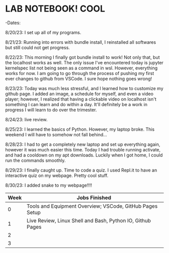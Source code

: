 # LAB NOTEBOOK! COOL

-Dates: 

8/20/23: I set up all of my programs.

8/21/23: Running into errors with bundle install, I reinstalled all softwares but still could not get progress.

8/22/23: This morning I finally got bundle install to work! Not only that, but the localhost works as well. The only issue I've encountered today is jupyter kernelspec list not being seen as a command in wsl. However, everything works for now. I am going to go through the process of pushing my first ever changes to github from VSCode. I sure hope nothing goes wrong! 

8/23/23: Today was much less stressful, and I learned how to customize my github page. I added an image, a schedule for myself, and even a video player; however, I realized that having a clickable video on localhost isn't something I can learn and do within a day. It'll definitely be a work in progress I will learn to do over the trimester. 

8/24/23: live review.

8/25/23: I learned the basics of Python. However, my laptop broke. This weekend I will have to somehow not fall behind...

8/28/23: I had to get a completely new laptop and set up everything again, however it was much easier this time. Today I had trouble running activate, and had a cooldown on my apt downloads. Luckily when I got home, I could run the commands smoothly.

8/29/23: I finally caught up. Time to code a quiz. I used Repl.it to have an interactive quiz on my webpage. Pretty cool stuff.

8/30/23: I added snake to my webpage!!!!


| Week   | Jobs Finished |
| -------- | ------- |
| 0  |  Tools and Equipment Overview; VSCode, GitHub Pages Setup   | 
| 1 |   Live Review, Linux Shell and Bash, Python IO, Github Pages   |
|  2  |     |
|  3   |     |